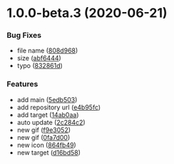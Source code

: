 # 1.0.0-beta.3 (2020-06-21)


### Bug Fixes

* file name ([808d968](https://github.com/TeamOrangeServer/OrangeMarkdownPreview/commit/808d968658bab3c1cae637660efa8e0ca561dd9c))
* size ([abf6444](https://github.com/TeamOrangeServer/OrangeMarkdownPreview/commit/abf64443753c00778e80b7471c0ba7ba60099595))
* typo ([832861d](https://github.com/TeamOrangeServer/OrangeMarkdownPreview/commit/832861df008066a29967cf735a67658a1769ab44))


### Features

* add main ([5edb503](https://github.com/TeamOrangeServer/OrangeMarkdownPreview/commit/5edb503517c385c6cb313eac9f62b7514dffa440))
* add repository url ([e4b95fc](https://github.com/TeamOrangeServer/OrangeMarkdownPreview/commit/e4b95fce5f465a0787f442573166fa877e20e843))
* add target ([14ab0aa](https://github.com/TeamOrangeServer/OrangeMarkdownPreview/commit/14ab0aa3d99ffad14c42edde800338e12ec57871))
* auto update ([2c284c2](https://github.com/TeamOrangeServer/OrangeMarkdownPreview/commit/2c284c2880f34d96ba159f60eca293264d10225e))
* new gif ([f9e3052](https://github.com/TeamOrangeServer/OrangeMarkdownPreview/commit/f9e30520c6279dbc556999fd6fda37733a4b79f7))
* new gif ([0fa7d00](https://github.com/TeamOrangeServer/OrangeMarkdownPreview/commit/0fa7d005622862e68e7c97b04404d7579dd4a047))
* new icon ([864fb49](https://github.com/TeamOrangeServer/OrangeMarkdownPreview/commit/864fb49cdfe7e5fee40cb66727f65bde5eca864f))
* new target ([d16bd58](https://github.com/TeamOrangeServer/OrangeMarkdownPreview/commit/d16bd5848174dc4101b54113cf14d4b4747d8b36))




